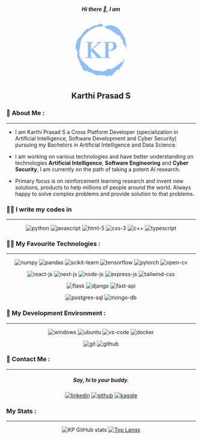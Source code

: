 <h5 align='center'> Hi there 👋, I am </h5>

<div align='center'>
<p align='center'>
  
 ![KP](https://github.com/karthi-prasad/assets/blob/main/KP.png)   
  
</p>

  <h2 align='center'>Karthi Prasad S</h2>
</div>

<h4 align='center'></h4>


###  :telescope:   About Me :
---

- I am Karthi Prasad S a Cross Platform Developer (specialization in Artificial Intelligence, Software Development and Cyber Security) pursuing my Bachelors in Artificial Intelligence and Data Science.

- I am working on various technologies and have better understanding on technologies **Artificial Intelligence**, **Software Engineering** and **Cyber Security**, I am currently on the path of taking a potent AI research. 

- Primary focus is on reinforcement learning research and invent new solutions, products to help millions of people around the world. Always happy to solve complex problems and provide solution to that problems.

### :technologist: I write my codes in
---

<div align='center'>
  
![python](https://camo.githubusercontent.com/314b3cbfef1fd5ba1499c31f41a8cc84ab036eb37427e0f28dbd2da4e619e95d/68747470733a2f2f696d672e736869656c64732e696f2f62616467652f707974686f6e2532302d2532333134333534432e7376673f267374796c653d666f722d7468652d6261646765266c6f676f3d707974686f6e266c6f676f436f6c6f723d676f6c64)
![javascript](https://camo.githubusercontent.com/5ed3d5630acc9992f2a8bdaa41e1e855ac06b7e06b3b57cbe4441c18ab3157dd/68747470733a2f2f696d672e736869656c64732e696f2f62616467652f6a6176617363726970742d2532334637444631452e7376673f267374796c653d666f722d7468652d6261646765266c6f676f3d6a617661736372697074266c6f676f436f6c6f723d626c61636b266c6162656c436f6c6f723d2532333030303030)
![html-5](https://camo.githubusercontent.com/5d3b0191832237fcbfc6d4497524e8bb547c6bfc9eafb738d5205c629d202067/68747470733a2f2f696d672e736869656c64732e696f2f62616467652f68746d6c352532302d2532334533344632362e7376673f267374796c653d666f722d7468652d6261646765266c6f676f3d68746d6c35266c6f676f436f6c6f723d7768697465)
![css-3](https://camo.githubusercontent.com/5ed492db9c79ad5990eda7dc80923377f0e7096b18a4d1e9b86c8987dc0e5aa5/68747470733a2f2f696d672e736869656c64732e696f2f62616467652f637373332532302d2532333135373242362e7376673f267374796c653d666f722d7468652d6261646765266c6f676f3d63737333266c6f676f436f6c6f723d7768697465)
![c++](https://camo.githubusercontent.com/9a7bd454ae6d1438ac3a1e37a5a379b5261554ffe8beb15d48dd3114e0b1fb81/68747470733a2f2f696d672e736869656c64732e696f2f62616467652f632b2b2532302d2532333030353939432e7376673f267374796c653d666f722d7468652d6261646765266c6f676f3d63253242253242266c6f676f436f6c6f723d7768697465)
![typescript](https://img.shields.io/badge/TYPESCRIPT-blue?style=for-the-badge&logo=Typescript&logoColor=white)

</div>

### :superhero_man: My Favourite Technologies :
---
<!-- Data Preprocessing Tools -->
<div align='center'>
  
  ![numpy](https://camo.githubusercontent.com/fb0d02c6b177498fa8f3c4f12185b1d8bff83ffd6685ba6a65822ee84417e63c/68747470733a2f2f696d672e736869656c64732e696f2f62616467652f4e756d70792d3031333232303f267374796c653d666f722d7468652d6261646765266c6f676f3d6e756d7079)
  ![pandas](https://camo.githubusercontent.com/42a4004cdd192057ed74224041176bc6bb5a79489026f3dba83f2099abd319c0/68747470733a2f2f696d672e736869656c64732e696f2f62616467652f50616e6461732d3133303635343f267374796c653d666f722d7468652d6261646765266c6f676f3d70616e646173)
  ![scikit-learn](https://camo.githubusercontent.com/acb8fc6fc12616617e6bfd2cd129ac4a2a2964b3f12c7e5abff49a4a203ce87b/68747470733a2f2f696d672e736869656c64732e696f2f62616467652f5363696b69742d2d4c6561726e2d2532333332393443373f267374796c653d666f722d7468652d6261646765266c6f676f3d7363696b69742d6c6561726e)
  ![tensorflow](https://camo.githubusercontent.com/4058e4719e56be216f2464f47def2f62540a0775acfde94a782f4e1aa9607db7/68747470733a2f2f696d672e736869656c64732e696f2f62616467652f54656e736f72466c6f772532302d2532334646364630302e7376673f267374796c653d666f722d7468652d6261646765266c6f676f3d54656e736f72466c6f77266c6f676f436f6c6f723d7768697465)
  ![pytorch](https://camo.githubusercontent.com/91068ee11a5b0e6d7ae251d84ebca159a5106528b9a9a755d5ebfa9a3491d684/68747470733a2f2f696d672e736869656c64732e696f2f62616467652f5079546f7263682d626c61636b3f267374796c653d666f722d7468652d6261646765266c6f676f3d7079746f726368266c6f676f436f6c6f723d726564)
  ![open-cv](https://camo.githubusercontent.com/33566a2949b4aa95765d5a7c20ec568be6688c5eb9df8af4d5315d76482bae2d/68747470733a2f2f696d672e736869656c64732e696f2f62616467652f6f70656e63762d25323377686974652e7376673f267374796c653d666f722d7468652d6261646765266c6f676f3d6f70656e6376266c6f676f436f6c6f723d7768697465) 
 
</div>

<!-- FrontEnd JavaScript -->
<div align='center'>
  
  ![react-js](https://camo.githubusercontent.com/b421bc7217bc0a99f2085197139a70b9e54f19975fd26ae5450744819fcb0815/68747470733a2f2f696d672e736869656c64732e696f2f62616467652f2d52656163744a732d3631444146423f6c6f676f3d7265616374266c6f676f436f6c6f723d7768697465267374796c653d666f722d7468652d6261646765)
  ![next-js](https://camo.githubusercontent.com/335bfdb8941e81035404469560bf43f6dab3f0f546e6597292037458cccf8a1e/68747470733a2f2f696d672e736869656c64732e696f2f62616467652f6e6578742e6a732d3030303030303f7374796c653d666f722d7468652d6261646765266c6f676f3d6e6578742e6a73266c6f676f436f6c6f723d7768697465)
  ![node-js](https://camo.githubusercontent.com/cc96d7d28a6ca21ddbb1f2521d751d375230ed840271e6a4c8694cf87cc60c14/68747470733a2f2f696d672e736869656c64732e696f2f62616467652f6e6f64652e6a732532302d2532333433383533442e7376673f267374796c653d666f722d7468652d6261646765266c6f676f3d6e6f64652e6a73266c6f676f436f6c6f723d7768697465)
  ![express-js](https://img.shields.io/badge/EXPRESS%20JS-black?style=for-the-badge&logo=Express&logoColor=white)
  ![tailwind-css](https://img.shields.io/badge/TAILWIND-blue?style=for-the-badge&logo=Tailwind%20css)

</div>

<!-- BackEnd Python -->
<div align='center'>
  
  ![flask](https://img.shields.io/badge/FLASK-grey?style=for-the-badge&logo=Flask&logoColor=white)
  ![django](https://img.shields.io/badge/Django-darkgreen?style=for-the-badge&logo=Django&logoColor=white)
  ![fast-api](https://img.shields.io/badge/FAST%20API-white?style=for-the-badge&logo=FastAPI)

</div>

<!-- Databases -->
<div align='center'>
  
  ![postgres-sql](https://img.shields.io/badge/Postgres-%230064a5?style=for-the-badge&logo=Postgresql&logoColor=darkblue)
  ![mongo-db](https://img.shields.io/badge/MongoDB-darkgreen?style=for-the-badge&logo=MongoDB)
  
</div>

### :ninja: My Development Environment :
---

<!-- Development Tools -->
<div align='center'>

![windows](https://img.shields.io/badge/Windows-blue?style=for-the-badge&logo=Windows)
 ![ubuntu](https://img.shields.io/badge/Ubuntu-orange?style=for-the-badge&logo=Ubuntu&logoColor=%23E95420)
 ![vs-code](https://img.shields.io/badge/VS%20CODE-blue?style=for-the-badge&logo=Visual%20Studio%20Code)
 ![docker](https://img.shields.io/badge/Docker-blue?style=for-the-badge&logo=Docker)
 
</div>

<!-- Version control Tools -->
<div align='center'>

  ![git](https://img.shields.io/badge/git-orange?style=for-the-badge&logo=Git)
  ![github](https://img.shields.io/badge/github-black?style=for-the-badge&logo=Github)

 </div>
 
 ### 	:raising_hand: Contact Me :
 ---
 
 <!-- Social Media -->
 <div align='center'>
  
  <h5> Say, hi to your buddy. </h5>
  
  [![linkedin](https://github.com/shikhar1020jais1/Git-Social/blob/master/Icons/LinkedIn.png (LinkedIn))][1]
  [![github](https://github.com/shikhar1020jais1/Git-Social/blob/master/Icons/Github.png (Github))][2]
  [![kaggle](https://github.com/shikhar1020jais1/Git-Social/blob/master/Icons/Kaggle.png (Kaggle))][3]
  
  
 </div>
 
 [1]: https://www.linkedin.com/in/karthi-prasad-s-85b159227/
 [2]: https://github.com/karthi-prasad77
 [3]: https://kaggle.com/

### My Stats :
---

<div align='center'>
  
  ![KP GitHub stats](https://github-readme-stats.vercel.app/api?username=Karthi-Prasad77&show_icons=true&theme=tokyonight)
  [![Top Langs](https://github-readme-stats.vercel.app/api/top-langs/?username=Karthi-Prasad77&layout=compact&theme=tokyonight)](https://github.com/anuraghazra/github-readme-stats)

</div>

